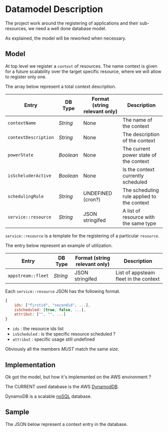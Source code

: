 # Datamodel Description

The project work around the registering of applications and their sub-resources, we need a well done database model.

As explained, the model will be reworked when necessary.

## Model

At top level we register a `context` of resources. The name context is given for a future scalability over the target specific resource, where we will allow to register only one.

The array below represent a total context description.

| Entry                    | DB Type             | Format (string relevant only)    | Description                                                  |
|--------------------------|---------------------|----------------------------------|--------------------------------------------------------------|
| `contextName`            | _String_            | None                             | The name of the context                                      |
| `contextDescription`     | _String_            | None                             | The description of the context                               |
| `powerState`             | _Boolean_           | None                             | The current power state of the context                       |
| `isScheluderActive`      | _Boolean_           | None                             | Is the context currently scheduled                           |
| `schedulingRule`         | _String_            | UNDEFINED  (cron?)               | The scheduling rule applied to the context                   |
| `service::resource`      | _String_            | JSON stringifed                  | A list of resource with the same type                        |

`service::resource` is a template for the registering of a particular `resource`.

The entry below represent an example of utilization.

| Entry                    | DB Type             | Format (string relevant only)    | Description                                                  |
|--------------------------|---------------------|----------------------------------|--------------------------------------------------------------|
| `appstream::fleet`       | _String_            | JSON stringifed                  | List of appsteam fleet in the context                        |

Each `service::resource` JSON has the following format.

```javascript
{
    ids: ["firstid", "secondid", ...],
    isScheduled: [true, false, ...],
    attribut: ["", "", ...]
}
```

  - `ids` : the resource ids list
  - `isScheduled` : is the specific resource scheduled ?
  - `attribut` :  specific usage still undefined

Obviously all the members *MUST* match the same size.

## Implementation

Ok got the model, but how it's implemented on the AWS environment ?

The CURRENT used database is the AWS [DynamodDB](https://docs.aws.amazon.com/amazondynamodb/latest/developerguide/Introduction.html).

DynamoDB is a scalable [noSQL](https://en.wikipedia.org/wiki/NoSQL) database.

## Sample

The JSON below represent a context entry in the database.